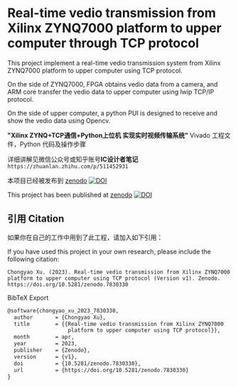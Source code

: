 # Real-time vedio transmission from Xilinx ZYNQ7000 platform to upper computer through TCP protocol

This project implement a real-time vedio transmission system from Xilinx ZYNQ7000 platform to upper computer using TCP protocol.

On the side of ZYNQ7000, FPGA obtains vedio data from a camera, and ARM core transfer the vedio data to upper computer using lwip TCP/IP protocol.

On the side of upper computer, a python PUI is designed to receive and show the vedio data using Opencv. 


**"Xilinx ZYNQ+TCP通信+Python上位机 实现实时视频传输系统"** Vivado 工程文件，Python 代码及操作步骤

详细讲解见微信公众号或知乎账号**IC设计者笔记**
`https://zhuanlan.zhihu.com/p/511452931`


本项目已经被发布到 [zenodo](https://zenodo.org/record/7830330#.ZDoNzegRWHs)
[![DOI](https://zenodo.org/badge/DOI/10.5281/zenodo.7830330.svg)](https://doi.org/10.5281/zenodo.7830330)

This project has been published at [zenodo](https://zenodo.org/record/7830330#.ZDoNzegRWHs) 
[![DOI](https://zenodo.org/badge/DOI/10.5281/zenodo.7830330.svg)](https://doi.org/10.5281/zenodo.7830330)

## 引用 Citation

如果你在自己的工作中用到了此工程，请加入如下引用：

If you have used this project in your own research, please include the following citation:

```
Chongyao Xu. (2023). Real-time vedio transmission from Xilinx ZYNQ7000 platform to upper computer using TCP protocol (Version v1). Zenodo. https://doi.org/10.5281/zenodo.7830330
```

BibTeX Export
```latex
@software{chongyao_xu_2023_7830330,
  author       = {Chongyao Xu},
  title        = {{Real-time vedio transmission from Xilinx ZYNQ7000 
                   platform to upper computer using TCP protocol}},
  month        = apr,
  year         = 2023,
  publisher    = {Zenodo},
  version      = {v1},
  doi          = {10.5281/zenodo.7830330},
  url          = {https://doi.org/10.5281/zenodo.7830330}
}
```
